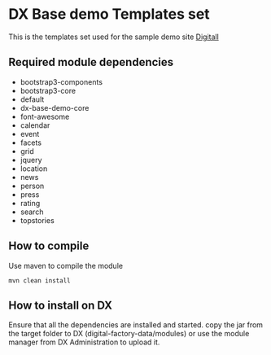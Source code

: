 DX Base demo Templates set
===

This is the templates set used for the sample demo site [Digitall](https://github.com/Jahia/digitall) 

Required module dependencies
---

* bootstrap3-components
* bootstrap3-core
* default
* dx-base-demo-core
* font-awesome
* calendar
* event
* facets
* grid
* jquery
* location
* news
* person
* press
* rating
* search
* topstories

How to compile
---
Use maven to compile the module

    mvn clean install

How to install on DX 
---
Ensure that all the dependencies are installed and started.
copy the jar from the target folder to DX (digital-factory-data/modules) or use the module manager from DX Administration to upload it.
